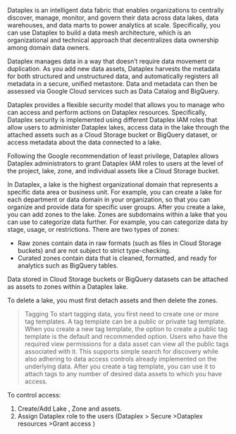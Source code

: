 Dataplex is an intelligent data fabric that enables organizations to centrally discover, manage, monitor, and govern their data across data lakes, data warehouses, and data marts to power analytics at scale. Specifically, you can use Dataplex to build a data mesh architecture, which is an organizational and technical approach that decentralizes data ownership among domain data owners.

Dataplex manages data in a way that doesn’t require data movement or duplication. As you add new data assets, Dataplex harvests the metadata for both structured and unstructured data, and automatically registers all metadata in a secure, unified metastore. Data and metadata can then be assessed via Google Cloud services such as Data Catalog and BigQuery.

Dataplex provides a flexible security model that allows you to manage who can access and perform actions on Dataplex resources. Specifically, Dataplex security is implemented using different Dataplex IAM roles that allow users to administer Dataplex lakes, access data in the lake through the attached assets such as a Cloud Storage bucket or BigQuery dataset, or access metadata about the data connected to a lake.

Following the Google recommendation of least privilege, Dataplex allows Dataplex administrators to grant Dataplex IAM roles to users at the level of the project, lake, zone, and individual assets like a Cloud Storage bucket.

In Dataplex, a lake is the highest organizational domain that represents a specific data area or business unit. For example, you can create a lake for each department or data domain in your organization, so that you can organize and provide data for specific user groups.
After you create a lake, you can add zones to the lake. Zones are subdomains within a lake that you can use to categorize data further. For example, you can categorize data by stage, usage, or restrictions.
There are two types of zones:
- Raw zones contain data in raw formats (such as files in Cloud Storage buckets) and are not subject to strict type-checking.
- Curated zones contain data that is cleaned, formatted, and ready for analytics such as BigQuery tables.

Data stored in Cloud Storage buckets or BigQuery datasets can be attached as assets to zones within a Dataplex lake.

To delete a lake, you must first detach assets and then delete the zones.

> Tagging 
To start tagging data, you first need to create one or more tag templates. A tag template can be a public or private tag template. When you create a new tag template, the option to create a public tag template is the default and recommended option. Users who have the required view permissions for a data asset can view all the public tags associated with it. This supports simple search for discovery while also adhering to data access controls already implemented on the underlying data.
After you create a tag template, you can use it to attach tags to any number of desired data assets to which you have access.



To control access:
1. Create/Add Lake , Zone and assets.
2. Assign Dataplex role to the users (Dataplex > Secure >Dataplex resources >Grant access )








